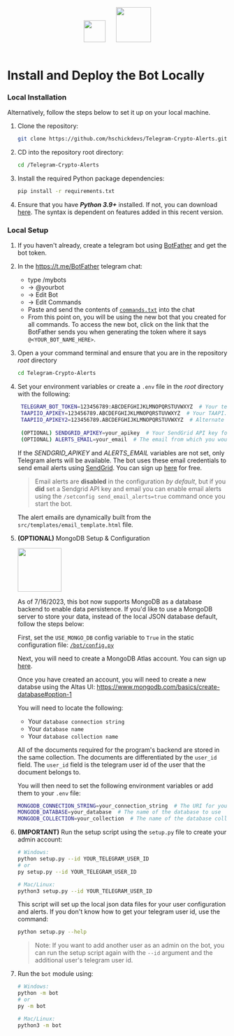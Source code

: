 <div>
    <center>
        <img src="https://cdn.freebiesupply.com/logos/large/2x/linode-1-logo-png-transparent.png" width="50"/>
        &nbsp;&nbsp;&nbsp;&nbsp;
        <img src="https://github.com/hschickdevs/Telegram-Crypto-Alerts/raw/main/docs/img/logo.png" width="80"/>
    </center>
    <br>
</div>

# Install and Deploy the Bot Locally

### Local Installation

Alternatively, follow the steps below to set it up on your local machine.

1. Clone the repository:

    ```bash
    git clone https://github.com/hschickdevs/Telegram-Crypto-Alerts.git
    ```

2. CD into the repository root directory:

    ```bash
    cd /Telegram-Crypto-Alerts
    ```

3. Install the required Python package dependencies:

    ```bash
    pip install -r requirements.txt
    ```
    
4. Ensure that you have _**Python 3.9+**_ installed. If not, you can download [here](https://www.python.org/downloads/release/python-3912/). The syntax is dependent on features added in this recent version.

### Local Setup

1. If you haven't already, create a telegram bot using [BotFather](https://core.telegram.org/bots#3-how-do-i-create-a-bot) and get the bot token.

2. In the https://t.me/BotFather telegram chat:
   - type /mybots
   - -> @yourbot
   - -> Edit Bot
   - -> Edit Commands
   - Paste and send the contents of [`commands.txt`](./commands.txt) into the chat
   - From this point on, you will be using the new bot that you created for all commands. To access the new bot, click on the link that the BotFather sends you when generating the token where it says `@<YOUR_BOT_NAME_HERE>`.

3. Open a your command terminal and ensure that you are in the repository _root_ directory

   ```bash
   cd Telegram-Crypto-Alerts
   ```

4. Set your environment variables or create a `.env` file in the _root_ directory with the following:
    ```bash
     TELEGRAM_BOT_TOKEN=123456789:ABCDEFGHIJKLMNOPQRSTUVWXYZ  # Your telegram bot token
     TAAPIIO_APIKEY=123456789.ABCDEFGHIJKLMNOPQRSTUVWXYZ  # Your TAAPI.IO API key
     TAAPIIO_APIKEY2=123456789.ABCDEFGHIJKLMNOPQRSTUVWXYZ  # Alternate TAAPI.IO key for the telegram message handler
     
     (OPTIONAL) SENDGRID_APIKEY=your_apikey  # Your SendGrid API key for automated email alerts
     (OPTIONAL) ALERTS_EMAIL=your_email  # The email from which you would like alerts to be sent from (must be registered on SendGrid)
    ```
    If the *SENDGRID_APIKEY* and *ALERTS_EMAIL* variables are not set, only Telegram alerts will be available. The bot uses these email credentials to send email alerts using [SendGrid](https://sendgrid.com/). You can sign up [here](https://signup.sendgrid.com/) for free.

    > Email alerts are **disabled** in the configuration _by default_, but if you **did** set a Sendgrid API key and email you can enable email alerts using the `/setconfig send_email_alerts=true` command once you start the bot.

    The alert emails are dynamically built from the `src/templates/email_template.html` file.

5. **(OPTIONAL)** MongoDB Setup & Configuration

   <img src="https://cdn.icon-icons.com/icons2/2415/PNG/512/mongodb_original_wordmark_logo_icon_146425.png" width="100" style="margin-right: 20px;"/>
   <p>As of 7/16/2023, this bot now supports MongoDB as a database backend to enable data persistence. If you'd like to use a MongoDB server to store your data, instead of the local JSON database default, follow the steps below:</p>

   First, set the `USE_MONGO_DB` config variable to `True` in the static configuration file: [`/bot/config.py`](/bot/config.py)

   Next, you will need to create a MongoDB Atlas account. You can sign up [here](https://www.mongodb.com/cloud/atlas/register).

   Once you have created an account, you will need to create a new databse using the Altas UI: https://www.mongodb.com/basics/create-database#option-1

   You will need to locate the following:
   * Your `database connection string`
   * Your `database name`
   * Your `database collection name`

   All of the documents required for the program's backend are stored in the same collection. The documents are differentiated by the `user_id` field. The `user_id` field is the telegram user id of the user that the document belongs to.

   You will then need to set the following environment variables or add them to your `.env` file:

   ```bash
   MONGODB_CONNECTION_STRING=your_connection_string  # The URI for your MongoDB server
   MONGODB_DATABASE=your_database  # The name of the database to use
   MONGODB_COLLECTION=your_collection  # The name of the database collection to use
   ```

6. **(IMPORTANT)** Run the setup script using the `setup.py` file to create your admin account:
   ```sh
   # Windows:
   python setup.py --id YOUR_TELEGRAM_USER_ID
   # or
   py setup.py --id YOUR_TELEGRAM_USER_ID

   # Mac/Linux:
   python3 setup.py --id YOUR_TELEGRAM_USER_ID
   ```
   This script will set up the local json data files for your user configuration and alerts.
   If you don't know how to get your telegram user id, use the command: 
   ```sh
   python setup.py --help
   ```

   > Note: If you want to add another user as an admin on the bot, you can run the setup script again with the `--id` argument and the additional user's telegram user id.

7. Run the `bot` module using:
   ```bash
   # Windows:
   python -m bot
   # or
   py -m bot

   # Mac/Linux:
   python3 -m bot
   ```